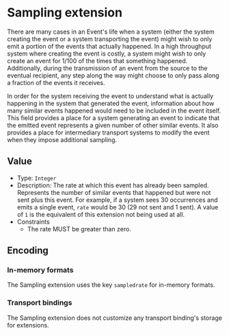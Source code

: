 # Sampling extension

There are many cases in an Event's life when a system (either the system
creating the event or a system transporting the event) might wish to only emit a
portion of the events that actually happened. In a high throughput system where
creating the event is costly, a system might wish to only create an event for
1/100 of the times that something happened. Additionally, during the
transmission of an event from the source to the eventual recipient, any step
along the way might choose to only pass along a fraction of the events it
receives.

In order for the system receiving the event to understand what is actually
happening in the system that generated the event, information about how many
similar events happened would need to be included in the event itself. This
field provides a place for a system generating an event to indicate that the
emitted event represents a given number of other similar events. It also
provides a place for intermediary transport systems to modify the event when
they impose additional sampling.

## Value

- Type: `Integer`
- Description: The rate at which this event has already been sampled. Represents
  the number of similar events that happened but were not sent plus this event.
  For example, if a system sees 30 occurrences and emits a single event, `rate`
  would be 30 (29 not sent and 1 sent). A value of `1` is the equivalent of this
  extension not being used at all.
- Constraints
  - The rate MUST be greater than zero.

## Encoding

### In-memory formats

The Sampling extension uses the key `sampledrate` for in-memory formats.

### Transport bindings

The Sampling extension does not customize any transport binding's storage for
extensions.
